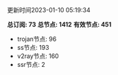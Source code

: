 更新时间2023-01-10 05:19:34

**总订阅: 73**
**总节点: 1412**
**有效节点: 451**
- trojan节点: 96
- ss节点: 193
- v2ray节点: 160
- ssr节点: 2
